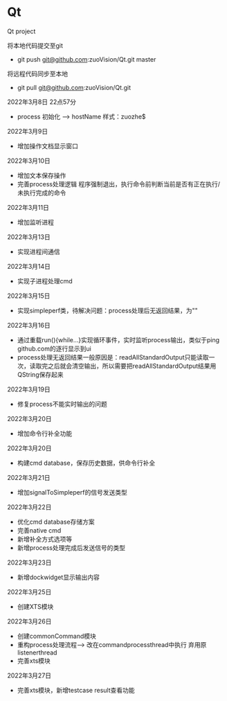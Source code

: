 # Qt
Qt project

将本地代码提交至git 
- git push git@github.com:zuoVision/Qt.git master

将远程代码同步至本地
- git pull git@github.com:zuoVision/Qt.git

2022年3月8日 22点57分
- process 初始化 --> hostName 样式：zuozhe$

2022年3月9日
- 增加操作文档显示窗口

2022年3月10日
* 增加文本保存操作
* 完善process处理逻辑 程序强制退出，执行命令前判断当前是否有正在执行/未执行完成的命令

2022年3月11日
* 增加监听进程

2022年3月13日
* 实现进程间通信

2022年3月14日
* 实现子进程处理cmd

2022年3月15日
* 实现simpleperf类，待解决问题：process处理后无返回结果，为""

2022年3月16日
* 通过重载run(){while...}实现循环事件，实时监听process输出，类似于ping github.com的逐行显示到ui
* process处理无返回结果一般原因是：readAllStandardOutput只能读取一次，读取完之后就会清空输出，所以需要把readAllStandardOutput结果用QString保存起来

2022年3月19日
* 修复process不能实时输出的问题

2022年3月20日
* 增加命令行补全功能

2022年3月20日
* 构建cmd database，保存历史数据，供命令行补全

2022年3月21日
* 增加signalToSimpleperf的信号发送类型

2022年3月22日
* 优化cmd database存储方案
* 完善native cmd
* 新增补全方式选项等
* 新增process处理完成后发送信号的类型

2022年3月23日
* 新增dockwidget显示输出内容

2022年3月25日
* 创建XTS模块

2022年3月26日
* 创建commonCommand模块
* 重构process处理流程--> 改在commandprocessthread中执行 弃用原listenerthread
* 完善xts模块

2022年3月27日
* 完善xts模块，新增testcase result查看功能